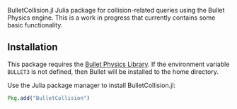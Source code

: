 BulletCollision.jl
Julia package for collision-related queries using the Bullet Physics engine. This is a work in progress that currently contains some basic functionality.

Installation
------------
This package requires the [Bullet Physics Library](https://github.com/bulletphysics/bullet3). If the environment variable `BULLET3` is not defined, then Bullet will be installed to the home directory.

Use the Julia package manager to install BulletCollision.jl:
```julia
Pkg.add("BulletCollision")
```
